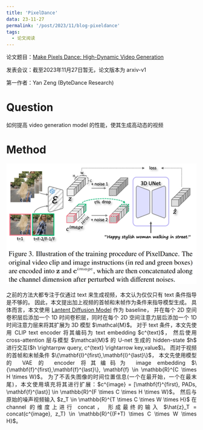 ```yaml
---
title: 'PixelDance'
data: 23-11-27
permalink: '/post/2023/11/blog-pixeldance'
tags:
  - 论文阅读
---
```


<p style="text-align:justify; text-justify:inter-ideograph;"> 论文题目：<a href="https://arxiv.org/abs/2311.10982" target="_blank" title="PixelDance">Make Pixels Dance: High-Dynamic Video Generation</a></p>

<p style="text-align:justify; text-justify:inter-ideograph;">发表会议：截至2023年11月27日暂无，论文版本为 arxiv-v1</p>

<p style="text-align:justify; text-justify:inter-ideograph;">第一作者：Yan Zeng (ByteDance Research)</p>

Question
===

<p style="text-align:justify; text-justify:inter-ideograph;">如何提高 video generation model 的性能，使其生成高动态的视频</p>

Method
===

![PixelDance architecture](/images/paper_PixelDance_model.png)

<p style="text-align:justify; text-justify:inter-ideograph;">之前的方法大都专注于仅通过 text 来生成视频，本文认为仅仅只有 text 条件指导是不够的。
因此，本文提出加上视频的首帧和末帧作为条件来指导模型生成。
具体而言，本文使用 <a href="https://cai-jianfeng.github.io/posts/2023/10/blog-paper-stablediffusion/" target="_blank">Lantent Diffusion Model</a> 作为 baseline，
并在每个 2D 空间卷积层后添加一个 1D 时间卷积层，同时在每个 2D 空间注意力层后添加一个 1D 时间注意力层来将其扩展为 3D 模型 $\mathcal{M}$。
对于 text 条件，本文先使用 CLIP text encoder 将其编码为 text embedding $c^{text}$，
然后使用 cross-attention 层与模型 $\mathcal{M}$ 的 U-net 生成的 hidden-state $h$ 进行交互($h \rightarrpw query, c^{text} \rightarrow key,value$)。
而对于视频的首帧和末帧条件 $\{\mathbf{I}^{first},\mathbf{I}^{last}\}$，
本文先使用模型的 VAE 的 encoder 将其编码为 image embedding $\{\mathbf{f}^{first},\mathbf{f}^{last}\}, \mathbf{f} \in \mathbb{R}^{C \times H \times W}$。
为了不丢失图像的时间位置信息(一个在最开始，一个在最末尾)，本文使用填充将其进行扩展：$c^{image} = [\mathbf{f}^{first}, PADs, \mathbf{f}^{last}] \in \mathbb{R}^{F \times C \times H \times W}$。
然后与原始的噪声视频输入 $z_T \in \mathbb{R}^{T \times C \times W \times H}$ 在 channel 的维度上进行 concat，
形成最终的输入 $\hat{z}_T = concat(c^{image}, z_T) \in \mathbb{R}^{(F+T) \times C \times W \times H}$。</p>